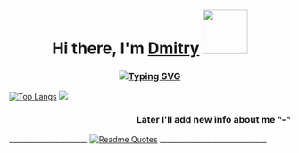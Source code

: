 <h1 align = "center">Hi there, I'm <a href="#" target="_blank">Dmitry</a>
<img src="https://github.com/dkcodec/dkcodec/assets/74229630/19fc9092-8a1e-4905-9571-b91cacd98c08" height = "80"></h1>
<h3 align = "center"><a href="https://git.io/typing-svg"><img src="https://readme-typing-svg.herokuapp.com?font=Fira+Code&pause=1000&center=true&vCenter=true&repeat=false&width=435&lines=Sleep%2C+eat%2C+code%2C+gym;Software+engineering+student" alt="Typing SVG" /></a></h3>

[![Top Langs](https://github-readme-stats.vercel.app/api/top-langs/?username=dkcodec&layout=compact)](https://github.com/anuraghazra/github-readme-stats)
[![](https://leetcode-stats-six.vercel.app/api?username=dkcodec&theme=dark)](https://github.com/KnlnKS/leetcode-stats)
<h3 align = "right">Later I'll add new info about me ^-^</h3>

______________________ [![Readme Quotes](https://quotes-github-readme.vercel.app/api?type=horizontal&theme=dark)](https://github.com/piyushsuthar/github-readme-quotes) ______________________________

<!--https://github.com/dkcodec/dkcodec/assets/74229630/19fc9092-8a1e-4905-9571-b91cacd98c08 Hey kitten
**dkcodec/dkcodec** is a ✨ _special_ ✨ repository because its `README.md` (this file) appears on your GitHub profile.
https://github.com/dkcodec/dkcodec/assets/74229630/8ff9a16a-988c-4c42-b99c-1f86e351c293 dancing kitten
Here are some ideas to get you started:



- 🔭 I’m currently working on ...
- 🌱 I’m currently learning ...
- 👯 I’m looking to collaborate on ...
- 🤔 I’m looking for help with ...
- 💬 Ask me about ...
- 📫 How to reach me: ...
- 😄 Pronouns: ...
- ⚡ Fun fact: ...
-->
